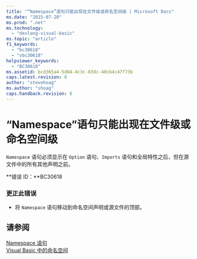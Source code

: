 ```yaml
---
title: "“Namespace”语句只能出现在文件级或命名空间级 | Microsoft Docs"
ms.date: "2015-07-20"
ms.prod: ".net"
ms.technology: 
  - "devlang-visual-basic"
ms.topic: "article"
f1_keywords: 
  - "bc30618"
  - "vbc30618"
helpviewer_keywords: 
  - "BC30618"
ms.assetid: bcd365a4-5d84-4c3c-83dc-40cb4c47f73b
caps.latest.revision: 8
author: "stevehoag"
ms.author: "shoag"
caps.handback.revision: 8
---
```

# “Namespace”语句只能出现在文件级或命名空间级
`Namespace` 语句必须显示在 `Option` 语句、`Imports` 语句和全局特性之后，但在源文件中的所有其他声明之前。  
  
 **错误 ID：**BC30618  
  
### 更正此错误  
  
-   将 `Namespace` 语句移动到命名空间声明或源文件的顶部。  
  
## 请参阅  
 [Namespace 语句](../../visual-basic/language-reference/statements/namespace-statement.md)   
 [Visual Basic 中的命名空间](../../visual-basic/programming-guide/program-structure/namespaces.md)